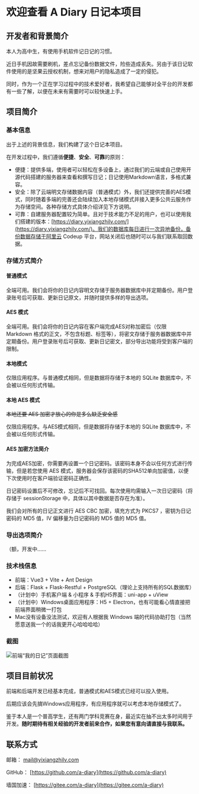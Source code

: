 # 欢迎查看 A Diary 日记本项目

## 开发者和背景简介

本人为高中生，有使用手机软件记日记的习惯。

近日手机因故需要刷机，差点忘记备份数据文件，险些造成丢失。另由于该日记软件使用的是坚果云授权机制，想来对用户的隐私造成了一定的侵犯。

同时，作为一个正在学习过程中的技术爱好者，我希望自己能够对全平台的开发都有一些了解，以便在未来有需要时可以较快速上手。

## 项目简介

### 基本信息

出于上述的背景信息，我们构建了这个日记本项目。

在开发过程中，我们遵循**便捷**、**安全**、**可靠**的原则：

- 便捷：提供多端，使用者可以轻松在多设备上，通过我们的云端或自己使用开源代码搭建的服务器来查看和撰写日记；日记使用Markdown语言，多格式兼容。
- 安全：除了云端明文存储数据内容（普通模式）外，我们还提供完善的AES模式，同时随着多端的完善还会陆续加入本地存储模式并接入更多公共云服务作为存储空间。各种存储方式具体介绍详见下方说明。
- 可靠：自建服务器配置较为简单。且对于技术能力不足的用户，也可以使用我们搭建的版本：[https://diary.yixiangzhilv.com/](https://diary.yixiangzhilv.com/)。我们的数据库每日进行一次异地备份，备份数据存储于阿里云 Codeup 平台，网站关闭后也随时可以与我们联系取回数据。

### 存储方式简介

#### 普通模式

全端可用。我们会将你的日记内容明文存储于服务器数据库中并定期备份。用户登录账号后可获取、更新日记原文，并随时提供多样的导出选项。

#### AES 模式

全端可用。我们会将你的日记内容在客户端完成AES对称加密后（仅限 Markdown 格式的正文，不包含标题、标签等），将密文存储于服务器数据库中并定期备份。用户登录账号后可获取、更新日记密文，部分导出功能将受到客户端的限制。

#### 本地模式

仅限应用程序。与普通模式相同，但是数据将存储于本地的 SQLite 数据库中，不会被以任何形式传输。

#### 本地 AES 模式

~~本地还要 AES 加密才放心的你是多么缺乏安全感~~

仅限应用程序。与AES模式相同，但是数据将存储于本地的 SQLite 数据库中，不会被以任何形式传输。

#### AES 加密方法简介

为完成AES加密，你需要再设置一个日记密码。该密码本身不会以任何方式进行传输，但是若您使用 AES 模式，服务器会保存该密码的SHA512单向加密值，以便下次使用时在客户端验证密码正确性。

日记密码设置后不可修改，忘记后不可找回。每次使用均需输入一次日记密码（将存储于 sessionStorage 中，具体以其中数据是否存在为准）。

我们会对所有的日记正文进行 AES CBC 加密，填充方式为 PKCS7 ，密钥为日记密码的 MD5 值，IV 偏移量为日记密码的 MD5 值的 MD5 值。

### 导出选项简介

（额，开发中……

### 技术栈信息

- 前端：Vue3 + Vite + Ant Design
- 后端：Flask + Flask-Restful + PostgreSQL（理论上支持所有的SQL数据库）
- （计划中）手机客户端 & 小程序 & 手机H5界面：uni-app + uView
- （计划中）Windows桌面应用程序：H5 + Electron，也有可能看心情直接把前端界面稍微一打包
- Mac没有设备没法测试，欢迎有人根据我 Windows 端的代码协助打包（当然愿意送我一个的话我更开心哈哈哈哈）

### 截图

![前端“我的日记”页面截图](https://user-images.githubusercontent.com/75941562/178948496-85ddfdb5-eeec-4dd8-84ab-f548f0c00686.png)


## 项目目前状况

前端和后端开发已经基本完成，普通模式和AES模式已经可以投入使用。

后期应该会先搞Windows应用程序，有应用程序就可以考虑本地存储模式了。

鉴于本人是一个普高学生，还有两门学科竞赛在身，最近实在抽不出太多时间用于开发。**随时期待有相关经验的开发者前来合作，如果您有意向请直接与我联系。**

## 联系方式

邮箱： [mail@yixiangzhilv.com](mailto:mail@yixiangzhilv.com)

GitHub： [https://github.com/a-diary](https://github.com/a-diary)

墙国加速： [https://gitee.com/a-diary](https://gitee.com/a-diary)
